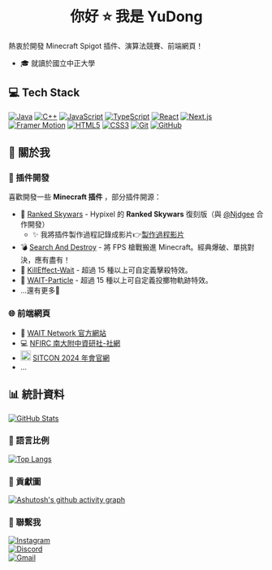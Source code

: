 <h1 align="center">你好 ⭐ 我是 YuDong</h1>

熱衷於開發 Minecraft Spigot 插件、演算法競賽、前端網頁！
- 🎓 就讀於國立中正大學

## 💻 Tech Stack

[![Java](https://img.shields.io/badge/Java-ED8B00?style=for-the-badge&logo=openjdk&logoColor=white)](#)
[![C++](https://img.shields.io/badge/C%2B%2B-%2300599C.svg?style=for-the-badge&logo=c%2B%2B&logoColor=white)](#)
[![JavaScript](https://img.shields.io/badge/JavaScript-%23323330.svg?style=for-the-badge&logo=javascript&logoColor=%23F7DF1E)](#)
[![TypeScript](https://img.shields.io/badge/TypeScript-3178C6?style=for-the-badge&logo=typescript&logoColor=fff)](#)
[![React](https://img.shields.io/badge/React-%2320232a.svg?style=for-the-badge&logo=react&logoColor=%2361DAFB)](#)
[![Next.js](https://img.shields.io/badge/Next.js-000000?style=for-the-badge&logo=nextdotjs&logoColor=white)](#)
[![Framer Motion](https://img.shields.io/badge/Framer%20Motion-0055FF?style=for-the-badge&logo=framer&logoColor=white)](#)
[![HTML5](https://img.shields.io/badge/HTML5-%23E34F26.svg?style=for-the-badge&logo=html5&logoColor=white)](#)
[![CSS3](https://img.shields.io/badge/CSS3-%231572B6.svg?style=for-the-badge&logo=css3&logoColor=white)](#)
[![Git](https://img.shields.io/badge/Git-%23F05033.svg?style=for-the-badge&logo=git&logoColor=white)](#)
[![GitHub](https://img.shields.io/badge/GitHub-%23121011.svg?style=for-the-badge&logo=github&logoColor=white)](#)


## 🚀 關於我

### 🔧 插件開發

喜歡開發一些 **Minecraft 插件** ，部分插件開源：
- 🥇 [Ranked Skywars](https://github.com/NINJADOGE-01/RankedSkywars) - Hypixel 的 **Ranked Skywars** 復刻版（與 [@Njdgee](https://github.com/Njdgee) 合作開發）  
  - ✨ 我將插件製作過程記錄成影片👉[製作過程影片](https://youtu.be/S7ADqNzgzj0?si=GMR5DMygS9T1J1MR)
- 💣 [Search And Destroy](https://github.com/yudong-0222/SnD) - 將 FPS 槍戰搬進 Minecraft。經典爆破、單挑對決，應有盡有！
- 🎇 [KillEffect-Wait](https://github.com/yudong-0222/killeffect-wait) - 超過 15 種以上可自定義擊殺特效。
- 🌈 [WAIT-Particle](https://github.com/yudong-0222/waitparticle) - 超過 15 種以上可自定義投擲物軌跡特效。 
- ...還有更多🌟

### 🌐 前端網頁

- 🚀 [WAIT Network 官方網站](https://waitnetwork.vercel.app)
- 💻 [NFIRC 南大附中資研社-社網](https://nfirc.vercel.app/)
- <img src="https://assets.kktix.io/upload_images/31904/SITCON_2014_Avatar_promote.jpg" alt="SITCON LOGO" style="width: 20px; height: 20px" /> [SITCON 2024 年會官網](https://sitcon.org/2024)
- ...


## 📊 統計資料

[![GitHub Stats](https://github-readme-stats.vercel.app/api?username=YuDong-0222&count_private=true&show_icons=true&theme=dracula)](https://github.com/anuraghazra/github-readme-stats)

### 🧠 語言比例

[![Top Langs](https://github-readme-stats.vercel.app/api/top-langs/?username=YuDong-0222&theme=dracula&hide=css,html)](https://github.com/anuraghazra/github-readme-stats)

### 🧩 貢獻圖
[![Ashutosh's github activity graph](https://github-readme-activity-graph.vercel.app/graph?username=yudong-0222&theme=react)](https://github.com/ashutosh00710/github-readme-activity-graph)

### 💬 聯繫我
[![Instagram](https://img.shields.io/badge/Instagram-%23E4405F.svg?style=for-the-badge&logo=Instagram&logoColor=white)](https://instagram.com/yudong.jar) <br>
[![Discord](https://img.shields.io/badge/Discord-%235865F2.svg?style=for-the-badge&logo=discord&logoColor=white)](https://discord.com/users/386421220221911062) <br>
[![Gmail](https://img.shields.io/badge/Gmail-D14836?logo=gmail&style=for-the-badge&logoColor=white)](mailto:yuchi9716@gmail.com )<br>
